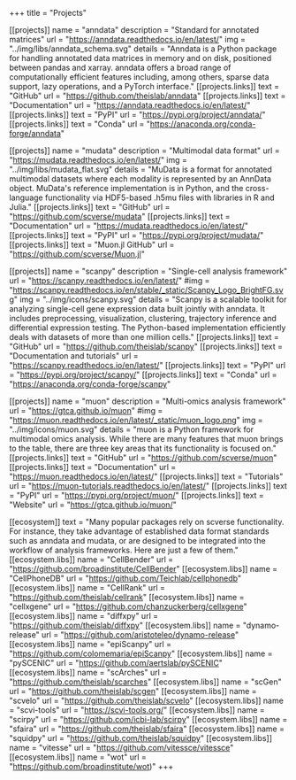 +++
title = "Projects"

[[projects]]
	name = "anndata"
	description = "Standard for annotated matrices"
	url = "https://anndata.readthedocs.io/en/latest/"
	img = "../img/libs/anndata_schema.svg"
	details = "Anndata is a Python package for handling annotated data matrices in memory and on disk, positioned between pandas and xarray. anndata offers a broad range of computationally efficient features including, among others, sparse data support, lazy operations, and a PyTorch interface."
	[[projects.links]]
	text = "GitHub"
	url = "https://github.com/theislab/anndata"
	[[projects.links]]
	text = "Documentation"
	url = "https://anndata.readthedocs.io/en/latest/"
	[[projects.links]]
	text = "PyPI"
	url = "https://pypi.org/project/anndata/"
	[[projects.links]]
	text = "Conda"
	url = "https://anaconda.org/conda-forge/anndata" 

[[projects]]
	name = "mudata"
	description = "Multimodal data format"
	url = "https://mudata.readthedocs.io/en/latest/"
	img = "../img/libs/mudata_flat.svg"
	details = "MuData is a format for annotated multimodal datasets where each modality is represented by an AnnData object. MuData's reference implementation is in Python, and the cross-language functionality via HDF5-based .h5mu files with libraries in R and Julia."
	[[projects.links]]
	text = "GitHub"
	url = "https://github.com/scverse/mudata"
	[[projects.links]]
	text = "Documentation"
	url = "https://mudata.readthedocs.io/en/latest/"
	[[projects.links]]
	text = "PyPI"
	url = "https://pypi.org/project/mudata/"
	[[projects.links]]
	text = "Muon.jl GitHub"
	url = "https://github.com/scverse/Muon.jl"

[[projects]]
	name = "scanpy"
	description = "Single-cell analysis framework"
	url = "https://scanpy.readthedocs.io/en/latest/"
	#img = "https://scanpy.readthedocs.io/en/stable/_static/Scanpy_Logo_BrightFG.svg"
	img = "../img/icons/scanpy.svg"
	details = "Scanpy is a scalable toolkit for analyzing single-cell gene expression data built jointly with anndata. It includes preprocessing, visualization, clustering, trajectory inference and differential expression testing. The Python-based implementation efficiently deals with datasets of more than one million cells."
	[[projects.links]]
	text = "GitHub"
	url = "https://github.com/theislab/scanpy"
	[[projects.links]]
	text = "Documentation and tutorials"
	url = "https://scanpy.readthedocs.io/en/latest/"
	[[projects.links]]
	text = "PyPI"
	url = "https://pypi.org/project/scanpy/"
	[[projects.links]]
	text = "Conda"
	url = "https://anaconda.org/conda-forge/scanpy" 

[[projects]]
	name = "muon"
	description = "Multi-omics analysis framework"
	url = "https://gtca.github.io/muon"
	#img = "https://muon.readthedocs.io/en/latest/_static/muon_logo.png"
	img = "../img/icons/muon.svg"
	details = "muon is a Python framework for multimodal omics analysis. While there are many features that muon brings to the table, there are three key areas that its functionality is focused on."
	[[projects.links]]
	text = "GitHub"
	url = "https://github.com/scverse/muon"
	[[projects.links]]
	text = "Documentation"
	url = "https://muon.readthedocs.io/en/latest/"
	[[projects.links]]
	text = "Tutorials"
	url = "https://muon-tutorials.readthedocs.io/en/latest/"
	[[projects.links]]
	text = "PyPI"
	url = "https://pypi.org/project/muon/"
	[[projects.links]]
	text = "Website"
	url = "https://gtca.github.io/muon/"


[[ecosystem]]
	text = "Many popular packages rely on scverse functionality. For instance, they take advantage of established data format standards such as anndata and mudata, or are designed to be integrated into the workflow of analysis frameworks. Here are just a few of them."
	[[ecosystem.libs]]
	name = "CellBender"
	url = "https://github.com/broadinstitute/CellBender"
	[[ecosystem.libs]]
	name = "CellPhoneDB"
	url = "https://github.com/Teichlab/cellphonedb" 
	[[ecosystem.libs]]
	name = "CellRank"
	url = "https://github.com/theislab/cellrank" 
	[[ecosystem.libs]]
	name = "cellxgene"
	url = "https://github.com/chanzuckerberg/cellxgene" 
	[[ecosystem.libs]]
	name = "diffxpy"
	url = "https://github.com/theislab/diffxpy" 
	[[ecosystem.libs]]
	name = "dynamo-release"
	url = "https://github.com/aristoteleo/dynamo-release" 
	[[ecosystem.libs]]
	name = "epiScanpy"
	url = "https://github.com/colomemaria/epiScanpy" 
	[[ecosystem.libs]]
	name = "pySCENIC"
	url = "https://github.com/aertslab/pySCENIC" 
	[[ecosystem.libs]]
	name = "scArches"
	url = "https://github.com/theislab/scarches" 
	[[ecosystem.libs]]
	name = "scGen"
	url = "https://github.com/theislab/scgen" 
	[[ecosystem.libs]]
	name = "scvelo"
	url = "https://github.com/theislab/scvelo" 
	[[ecosystem.libs]]
	name = "scvi-tools"
	url = "https://scvi-tools.org/" 
	[[ecosystem.libs]]
	name = "scirpy"
	url = "https://github.com/icbi-lab/scirpy" 
	[[ecosystem.libs]]
	name = "sfaira"
	url = "https://github.com/theislab/sfaira" 
	[[ecosystem.libs]]
	name = "squidpy"
	url = "https://github.com/theislab/squidpy" 
	[[ecosystem.libs]]
	name = "vitesse"
	url = "https://github.com/vitessce/vitessce" 
	[[ecosystem.libs]]
	name = "wot"
	url = "https://github.com/broadinstitute/wot)"
+++


